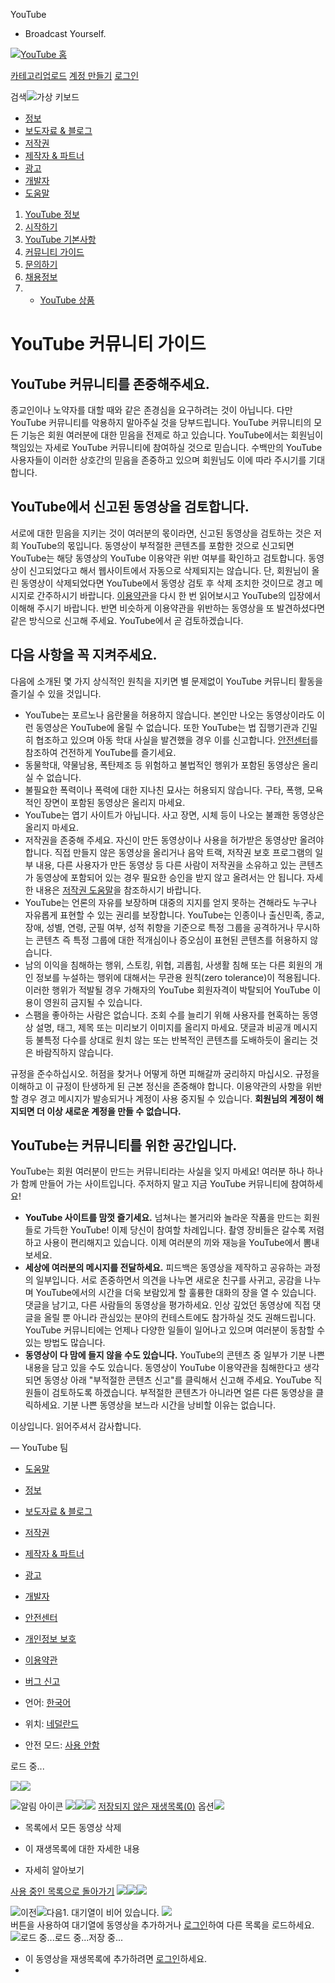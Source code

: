 




 YouTube
 - Broadcast Yourself.
 



















[![YouTube 홈](//s.ytimg.com/yt/img/pixel-vfl3z5WfW.gif)](/ "YouTube 홈")

[카테고리](/videos?feature=mh)[업로드](http://upload.youtube.com/my_videos_upload)
[계정 만들기](/signup?next=%2Ft%2Fcommunity_guidelines) [로그인](https://www.google.com/accounts/ServiceLogin?uilel=3&service=youtube&passive=true&continue=http%3A%2F%2Fwww.youtube.com%2Fsignin%3Faction_handle_signin%3Dtrue%26nomobiletemp%3D1%26hl%3Dko_KR%26next%3D%252Ft%252Fcommunity_guidelines&hl=ko_KR&ltmpl=sso)


검색![가상 키보드](//s.ytimg.com/yt/img/pixel-vfl3z5WfW.gif "가상 키보드") 


* [정보](/t/about_youtube)
* [보도자료 & 블로그](/t/press)
* [저작권](/t/copyright_center)
* [제작자 & 파트너](/t/creators_corner)
* [광고](/t/advertising_overview)
* [개발자](/dev)
* [도움말](http://www.google.com/support/youtube/bin/static.py?p=homepage&page=start.cs&hl=ko-KR)












1. [YouTube 정보](/t/about_youtube)
1. [시작하기](/t/about_getting_started)
2. [YouTube 기본사항](/t/about_essentials)
3. [커뮤니티 가이드](/t/community_guidelines)
4. [문의하기](/t/contact_us)
5. [채용정보](http://www.google.com/intl/en/jobs/youtube/)
6. - [YouTube 상품](http://www.google-store.com/index.php?cPath=31)




# YouTube 커뮤니티 가이드



## YouTube 커뮤니티를 존중해주세요.


종교인이나 노약자를 대할 때와 같은 존경심을 요구하려는 것이 아닙니다. 다만 YouTube 커뮤니티를 악용하지 말아주실 것을 당부드립니다. YouTube 커뮤니티의 모든 기능은 회원 여러분에 대한 믿음을 전제로 하고 있습니다. YouTube에서는 회원님이 책임있는 자세로 YouTube 커뮤니티에 참여하실 것으로 믿습니다. 수백만의 YouTube 사용자들이 이러한 상호간의 믿음을 존중하고 있으며 회원님도 이에 따라 주시기를 기대합니다.


## YouTube에서 신고된 동영상을 검토합니다.


서로에 대한 믿음을 지키는 것이 여러분의 몫이라면, 신고된 동영상을 검토하는 것은 저희 YouTube의 몫입니다. 동영상이 부적절한 콘텐츠를 포함한 것으로 신고되면 YouTube는 해당 동영상의 YouTube 이용약관 위반 여부를 확인하고 검토합니다. 동영상이 신고되었다고 해서 웹사이트에서 자동으로 삭제되지는 않습니다. 단, 회원님이 올린 동영상이 삭제되었다면 YouTube에서 동영상 검토 후 삭제 조치한 것이므로 경고 메시지로 간주하시기 바랍니다. [이용약관](/t/terms)을 다시 한 번 읽어보시고 YouTube의 입장에서 이해해 주시기 바랍니다. 반면 비슷하게 이용약관을 위반하는 동영상을 또 발견하셨다면 같은 방식으로 신고해 주세요. YouTube에서 곧 검토하겠습니다.


## 다음 사항을 꼭 지켜주세요.


다음에 소개된 몇 가지 상식적인 원칙을 지키면 별 문제없이 YouTube 커뮤니티 활동을 즐기실 수 있을 것입니다.


* YouTube는 포르노나 음란물을 허용하지 않습니다. 본인만 나오는 동영상이라도 이런 동영상은 YouTube에 올릴 수 없습니다. 또한 YouTube는 법 집행기관과 긴밀히 협조하고 있으며 아동 학대 사실을 발견했을 경우 이를 신고합니다. [안전센터](http://www.google.com/support/youtube/bin/request.py?contact_type=abuse&hl=ko-KR)를 참조하여 건전하게 YouTube를 즐기세요.
* 동물학대, 약물남용, 폭탄제조 등 위험하고 불법적인 행위가 포함된 동영상은 올리실 수 없습니다.
* 불필요한 폭력이나 폭력에 대한 지나친 묘사는 허용되지 않습니다. 구타, 폭행, 모욕적인 장면이 포함된 동영상은 올리지 마세요.
* YouTube는 엽기 사이트가 아닙니다. 사고 장면, 시체 등이 나오는 불쾌한 동영상은 올리지 마세요.
* 저작권을 존중해 주세요. 자신이 만든 동영상이나 사용을 허가받은 동영상만 올려야 합니다. 직접 만들지 않은 동영상을 올리거나 음악 트랙, 저작권 보호 프로그램의 일부 내용, 다른 사용자가 만든 동영상 등 다른 사람이 저작권을 소유하고 있는 콘텐츠가 동영상에 포함되어 있는 경우 필요한 승인을 받지 않고 올려서는 안 됩니다. 자세한 내용은 [저작권 도움말](/t/howto_copyright)을 참조하시기 바랍니다.
* YouTube는 언론의 자유를 보장하며 대중의 지지를 얻지 못하는 견해라도 누구나 자유롭게 표현할 수 있는 권리를 보장합니다. 
YouTube는 인종이나 출신민족, 종교, 장애, 성별, 연령, 군필 여부, 성적 취향을 기준으로 특정 그룹을 공격하거나 무시하는 콘텐츠 즉 특정 그룹에 대한 적개심이나 증오심이 표현된 콘텐츠를 허용하지 않습니다.
* 남의 이익을 침해하는 행위, 스토킹, 위협, 괴롭힘, 사생활 침해 또는 다른 회원의 개인 정보를 누설하는 행위에 대해서는 무관용 원칙(zero tolerance)이 적용됩니다. 이러한 행위가 적발될 경우 가해자의 YouTube 회원자격이 박탈되어 YouTube 이용이 영원히 금지될 수 있습니다.
* 스팸을 좋아하는 사람은 없습니다. 조회 수를 늘리기 위해 사용자를 현혹하는 동영상 설명, 태그, 제목 또는 미리보기 이미지를 올리지 마세요. 댓글과 비공개 메시지 등 불특정 다수를 상대로 원치 않는 또는 반복적인 콘텐츠를 도배하듯이 올리는 것은 바람직하지 않습니다.


규정을 준수하십시오. 허점을 찾거나 어떻게 하면 피해갈까 궁리하지 마십시오. 규정을 이해하고 이 규정이 탄생하게 된 근본 정신을 존중해야 합니다. 이용약관의 사항을 위반할 경우 경고 메시지가 발송되거나 계정이 사용 중지될 수 있습니다. **회원님의 계정이 해지되면 더 이상 새로운 계정을 만들 수 없습니다.**


## YouTube는 커뮤니티를 위한 공간입니다.


YouTube는 회원 여러분이 만드는 커뮤니티라는 사실을 잊지 마세요! 여러분 하나 하나가 함께 만들어 가는 사이트입니다. 주저하지 말고 지금 YouTube 커뮤니티에 참여하세요!


* **YouTube 사이트를 맘껏 즐기세요.** 넘쳐나는 볼거리와 놀라운 작품을 만드는 회원들로 가득한 YouTube! 이제 당신이 참여할 차례입니다. 촬영 장비들은 갈수록 저렴하고 사용이 편리해지고 있습니다. 이제 여러분의 끼와 재능을 YouTube에서 뽐내 보세요.
* **세상에 여러분의 메시지를 전달하세요.** 피드백은 동영상을 제작하고 공유하는 과정의 일부입니다. 서로 존중하면서 의견을 나누면 새로운 친구를 사귀고, 공감을 나누며 YouTube에서의 시간을 더욱 보람있게 할 훌륭한 대화의 장을 열 수 있습니다. 댓글을 남기고, 다른 사람들의 동영상을 평가하세요. 인상 깊었던 동영상에 직접 댓글을 올릴 뿐 아니라 관심있는 분야의 컨테스트에도 참가하실 것도 권해드립니다. YouTube 커뮤니티에는 언제나 다양한 일들이 일어나고 있으며 여러분이 동참할 수 있는 방법도 많습니다.
* **동영상이 다 맘에 들지 않을 수도 있습니다.** YouTube의 콘텐츠 중 일부가 기분 나쁜 내용을 담고 있을 수도 있습니다. 동영상이 YouTube 이용약관을 침해한다고 생각되면 동영상 아래 "부적절한 콘텐츠 신고"를 클릭해서 신고해 주세요. YouTube 직원들이 검토하도록 하겠습니다. 부적절한 콘텐츠가 아니라면 얼른 다른 동영상을 클릭하세요. 기분 나쁜 동영상을 보느라 시간을 낭비할 이유는 없습니다.


이상입니다. 읽어주셔서 감사합니다.


— YouTube 팀











* [도움말](http://www.google.com/support/youtube/bin/static.py?p=&page=start.cs&hl=ko_KR)
* [정보](/t/about_youtube)
* [보도자료 & 블로그](/t/press)
* [저작권](/t/copyright_center)
* [제작자 & 파트너](/t/creators_corner)
* [광고](/t/advertising_overview)
* [개발자](/dev)
* [안전센터](http://www.google.com/support/youtube/bin/request.py?contact_type=abuse&hl=ko_KR)
* [개인정보 보호](/t/privacy_at_youtube)
* [이용약관](/t/terms)



* [버그 신고](http://www.google.com/tools/feedback/intl/ko/error.html)



* 언어:
 [한국어](#)
* 위치:
 [네덜란드](#)
* 안전 모드:
 [사용 안함](#)



로드 중...




![](//s.ytimg.com/yt/img/pixel-vfl3z5WfW.gif)![](//s.ytimg.com/yt/img/pixel-vfl3z5WfW.gif) 


![알림 아이콘](//s.ytimg.com/yt/img/pixel-vfl3z5WfW.gif)
![](//s.ytimg.com/yt/img/pixel-vfl3z5WfW.gif)![](//s.ytimg.com/yt/img/pixel-vfl3z5WfW.gif)![](//s.ytimg.com/yt/img/pixel-vfl3z5WfW.gif) [저장되지 않은 재생목록(0)](/my_quicklist "이 재생목록에 대한 자세한 내용") 
옵션![](//s.ytimg.com/yt/img/pixel-vfl3z5WfW.gif) 

* 목록에서 모든 동영상 삭제
* 이 재생목록에 대한 자세한 내용



* 자세히 알아보기




[사용 중인 목록으로 돌아가기](#) 
![](//s.ytimg.com/yt/img/pixel-vfl3z5WfW.gif)![](//s.ytimg.com/yt/img/pixel-vfl3z5WfW.gif)![](//s.ytimg.com/yt/img/pixel-vfl3z5WfW.gif) 

![이전](//s.ytimg.com/yt/img/pixel-vfl3z5WfW.gif)![다음](//s.ytimg.com/yt/img/pixel-vfl3z5WfW.gif)1. 대기열이 비어 있습니다. ![](//s.ytimg.com/yt/img/pixel-vfl3z5WfW.gif)  
 버튼을 사용하여 대기열에 동영상을 추가하거나 [로그인](https://www.google.com/accounts/ServiceLogin?uilel=3&service=youtube&passive=true&continue=http%3A%2F%2Fwww.youtube.com%2Fsignin%3Faction_handle_signin%3Dtrue%26nomobiletemp%3D1%26hl%3Dko_KR%26next%3D%252Ft%252Fcommunity_guidelines&hl=ko_KR&ltmpl=sso)하여 다른 목록을 로드하세요.
![로드 중...](//s.ytimg.com/yt/img/pixel-vfl3z5WfW.gif)로드 중...저장 중... 


* 이 동영상을 재생목록에 추가하려면 [로그인](#)하세요.
* 













